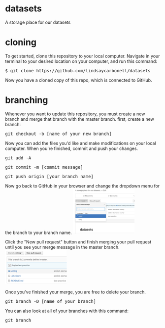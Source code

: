 # datasets
A storage place for our datasets
# cloning
To get started, clone this repository to your local computer. Navigate in your terminal to your desired location on your computer, and run this command:
<pre>$ git clone https://github.com/lindsaycarbonell/datasets</pre>
Now you have a cloned copy of this repo, which is connected to GitHub.
# branching
Whenever you want to update this repository, you must create a new branch and merge that branch with the master branch.
first, create a new branch:
<pre>git checkout -b [name_of_your_new_branch]</pre>
Now you can add the files you'd like and make modifications on your local computer. When you're finished, commit and push your changes.
<pre>git add -A</pre>
<pre>git commit -m [commit_message]</pre>
<pre>git push origin [your_branch_name]</pre>

Now go back to GitHub in your browser and change the dropdown menu for the branch to your branch name.
<img src="dropdown.jpg" style="width:200px;"/>

Click the "New pull request" button and finish merging your pull request until you see your merge message in the master branch.
<img src="button.jpg" style="width:200px;"/>

Once you've finished your merge, you are free to delete your branch.
<pre>git branch -D [name_of_your_branch]</pre>

You can also look at all of your branches with this command:
<pre>git branch</pre>
